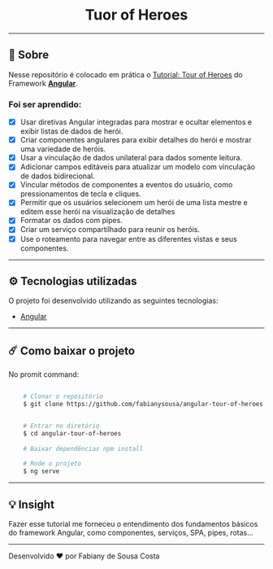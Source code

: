 <h1 align="center"> Tuor of Heroes </h1>

---

## 📑 Sobre

Nesse repositório é colocado em prática o [Tutorial: Tour of Heroes](https://angular.io/tutorial) do Framework [**Angular**](https://angular.io/).

### Foi ser aprendido:

- [X] Usar diretivas Angular integradas para mostrar e ocultar elementos e exibir listas de dados de herói.
- [X] Criar componentes angulares para exibir detalhes do herói e mostrar uma variedade de heróis.
- [X] Usar a vinculação de dados unilateral para dados somente leitura.
- [X] Adicionar campos editáveis para atualizar um modelo com vinculação de dados bidirecional.
- [X] Vincular métodos de componentes a eventos do usuário, como pressionamentos de tecla e cliques.
- [X] Permitir que os usuários selecionem um herói de uma lista mestre e editem esse herói na visualização de detalhes
- [X] Formatar os dados com pipes.
- [X] Criar um serviço compartilhado para reunir os heróis.
- [X] Use o roteamento para navegar entre as diferentes vistas e seus componentes.

---

## ⚙️ Tecnologias utilizadas

O projeto foi desenvolvido utilizando as seguintes tecnologias:

 - [Angular](https://angular.io/)
 
---

## ☄️ Como baixar o projeto

No promit command:

```bash

    # Clonar o repositório
    $ git clone https://github.com/fabianysousa/angular-tour-of-heroes


    # Entrar no diretório
    $ cd angular-tour-of-heroes
    
    # Baixar dependências npm install
    
    # Rode o projeto
    $ ng serve

```
---
## 💡 Insight

Fazer esse tutorial me forneceu o entendimento dos fundamentos básicos do framework Angular, como componentes, serviços, SPA, pipes, rotas... 

---

Desenvolvido ❤️ por Fabiany de Sousa Costa
